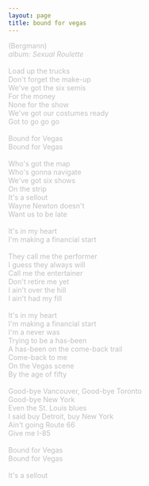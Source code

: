 ```yaml
---
layout: page
title: bound for vegas
---
```

<span style="color: #c0c0c0">(Bergmann)<br />
<i>album: Sexual Roulette</i><br />
<br />
Load up the trucks<br />
Don't forget the make-up<br />
We've got the six semis<br />
For the money<br />
None for the show<br />
We've got our costumes ready<br />
Got to go go go<br />
<br />
Bound for Vegas<br />
Bound for Vegas<br />
<br />
Who's got the map<br />
Who's gonna navigate<br />
We've got six shows<br />
On the strip<br />
It's a sellout<br />
Wayne Newton doesn't<br />
Want us to be late<br />
<br />
It's in my heart<br />
I'm making a financial start<br />
<br />
They call me the performer<br />
I guess they always will<br />
Call me the entertainer<br />
Don't retire me yet<br />
I ain't over the hill<br />
I ain't had my fill<br />
<br />
It's in my heart<br />
I'm making a financial start<br />
I'm a never was<br />
Trying to be a has-been<br />
A has-been on the come-back trail<br />
Come-back to me<br />
On the Vegas scene<br />
By the age of fifty<br />
<br />
Good-bye Vancouver, Good-bye Toronto<br />
Good-bye New York<br />
Even the St. Louis blues<br />
I said buy Detroit, buy New York<br />
Ain't going Route 66<br />
Give me I-85<br />
<br />
Bound for Vegas<br />
Bound for Vegas<br />
<br />
It's a sellout
</span>

